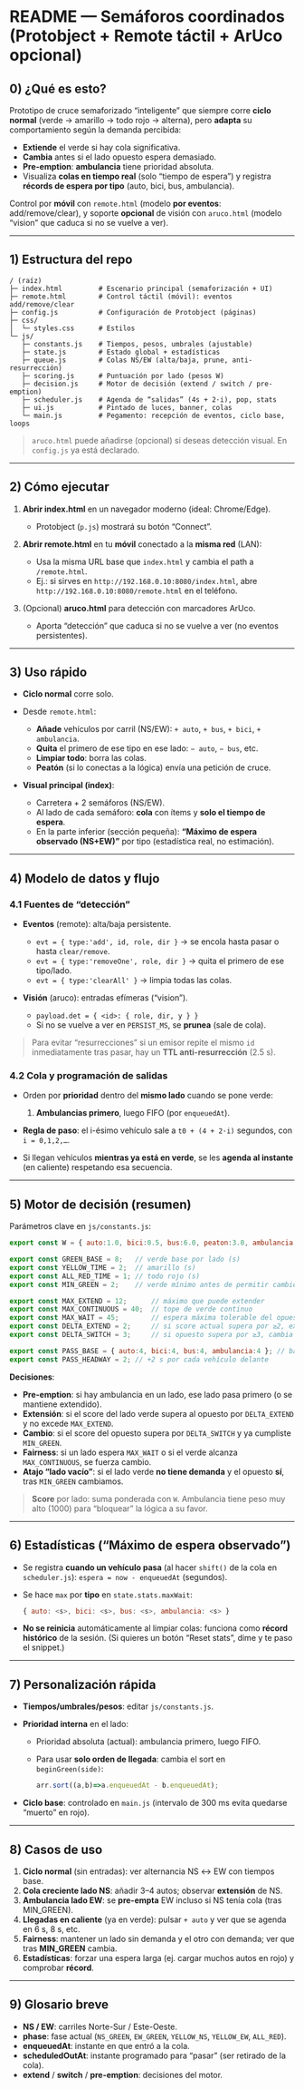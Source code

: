 # README — Semáforos coordinados (Protobject + Remote táctil + ArUco opcional)

## 0) ¿Qué es esto?

Prototipo de cruce semaforizado “inteligente” que siempre corre **ciclo normal** (verde → amarillo → todo rojo → alterna), pero **adapta** su comportamiento según la demanda percibida:

* **Extiende** el verde si hay cola significativa.
* **Cambia** antes si el lado opuesto espera demasiado.
* **Pre-emption**: **ambulancia** tiene prioridad absoluta.
* Visualiza **colas en tiempo real** (solo “tiempo de espera”) y registra **récords de espera por tipo** (auto, bici, bus, ambulancia).

Control por **móvil** con `remote.html` (modelo **por eventos**: add/remove/clear), y soporte **opcional** de visión con `aruco.html` (modelo “vision” que caduca si no se vuelve a ver).

---

## 1) Estructura del repo

```
/ (raíz)
├─ index.html         # Escenario principal (semaforización + UI)
├─ remote.html        # Control táctil (móvil): eventos add/remove/clear
├─ config.js          # Configuración de Protobject (páginas)
├─ css/
│  └─ styles.css      # Estilos
└─ js/
   ├─ constants.js    # Tiempos, pesos, umbrales (ajustable)
   ├─ state.js        # Estado global + estadísticas
   ├─ queue.js        # Colas NS/EW (alta/baja, prune, anti-resurrección)
   ├─ scoring.js      # Puntuación por lado (pesos W)
   ├─ decision.js     # Motor de decisión (extend / switch / pre-emption)
   ├─ scheduler.js    # Agenda de “salidas” (4s + 2·i), pop, stats
   ├─ ui.js           # Pintado de luces, banner, colas
   └─ main.js         # Pegamento: recepción de eventos, ciclo base, loops
```

> `aruco.html` puede añadirse (opcional) si deseas detección visual. En `config.js` ya está declarado.

---

## 2) Cómo ejecutar

1. **Abrir index.html** en un navegador moderno (ideal: Chrome/Edge).

   * Protobject (`p.js`) mostrará su botón “Connect”.

2. **Abrir remote.html** en tu **móvil** conectado a la **misma red** (LAN):

   * Usa la misma URL base que `index.html` y cambia el path a `/remote.html`.
   * Ej.: si sirves en `http://192.168.0.10:8080/index.html`, abre `http://192.168.0.10:8080/remote.html` en el teléfono.

3. (Opcional) **aruco.html** para detección con marcadores ArUco.

   * Aporta “detección” que caduca si no se vuelve a ver (no eventos persistentes).

---

## 3) Uso rápido

* **Ciclo normal** corre solo.

* Desde `remote.html`:

  * **Añade** vehículos por carril (NS/EW): `+ auto`, `+ bus`, `+ bici`, `+ ambulancia`.
  * **Quita** el primero de ese tipo en ese lado: `− auto`, `− bus`, etc.
  * **Limpiar todo**: borra las colas.
  * **Peatón** (si lo conectas a la lógica) envía una petición de cruce.

* **Visual principal (index)**:

  * Carretera + 2 semáforos (NS/EW).
  * Al lado de cada semáforo: **cola** con ítems y **solo el tiempo de espera**.
  * En la parte inferior (sección pequeña): **“Máximo de espera observado (NS+EW)”** por tipo (estadística real, no estimación).

---

## 4) Modelo de datos y flujo

### 4.1 Fuentes de “detección”

* **Eventos** (remote): alta/baja persistente.

  * `evt = { type:'add', id, role, dir }` → se encola hasta pasar o hasta `clear/remove`.
  * `evt = { type:'removeOne', role, dir }` → quita el primero de ese tipo/lado.
  * `evt = { type:'clearAll' }` → limpia todas las colas.

* **Visión** (aruco): entradas efímeras (“vision”).

  * `payload.det = { <id>: { role, dir, y } }`
  * Si no se vuelve a ver en `PERSIST_MS`, se **prunea** (sale de cola).

> Para evitar “resurrecciones” si un emisor repite el mismo `id` inmediatamente tras pasar, hay un **TTL anti-resurrección** (2.5 s).

### 4.2 Cola y programación de salidas

* Orden por **prioridad** dentro del **mismo lado** cuando se pone verde:

  1. **Ambulancias primero**, luego FIFO (por `enqueuedAt`).
* **Regla de paso**: el i-ésimo vehículo sale a `t0 + (4 + 2·i)` segundos, con `i = 0,1,2,…`.
* Si llegan vehículos **mientras ya está en verde**, se les **agenda al instante** (en caliente) respetando esa secuencia.

---

## 5) Motor de decisión (resumen)

Parámetros clave en `js/constants.js`:

```js
export const W = { auto:1.0, bici:0.5, bus:6.0, peaton:3.0, ambulancia:1000 };

export const GREEN_BASE = 8;   // verde base por lado (s)
export const YELLOW_TIME = 2;  // amarillo (s)
export const ALL_RED_TIME = 1; // todo rojo (s)
export const MIN_GREEN = 2;    // verde mínimo antes de permitir cambio (s)

export const MAX_EXTEND = 12;      // máximo que puede extender
export const MAX_CONTINUOUS = 40;  // tope de verde continuo
export const MAX_WAIT = 45;        // espera máxima tolerable del opuesto
export const DELTA_EXTEND = 2;     // si score actual supera por ≥2, extiende
export const DELTA_SWITCH = 3;     // si opuesto supera por ≥3, cambia (tras MIN_GREEN)

export const PASS_BASE = { auto:4, bici:4, bus:4, ambulancia:4 }; // base de cruce
export const PASS_HEADWAY = 2; // +2 s por cada vehículo delante
```

**Decisiones**:

* **Pre-emption**: si hay ambulancia en un lado, ese lado pasa primero (o se mantiene extendido).
* **Extensión**: si el score del lado verde supera al opuesto por `DELTA_EXTEND` y no excede `MAX_EXTEND`.
* **Cambio**: si el score del opuesto supera por `DELTA_SWITCH` y ya cumpliste `MIN_GREEN`.
* **Fairness**: si un lado espera `MAX_WAIT` o si el verde alcanza `MAX_CONTINUOUS`, se fuerza cambio.
* **Atajo “lado vacío”**: si el lado verde **no tiene demanda** y el opuesto **sí**, tras `MIN_GREEN` cambiamos.

> **Score** por lado: suma ponderada con `W`. Ambulancia tiene peso muy alto (1000) para “bloquear” la lógica a su favor.

---

## 6) Estadísticas (“Máximo de espera observado”)

* Se registra **cuando un vehículo pasa** (al hacer `shift()` de la cola en `scheduler.js`):
  `espera = now - enqueuedAt` (segundos).
* Se hace `max` por **tipo** en `state.stats.maxWait`:

  ```js
  { auto: <s>, bici: <s>, bus: <s>, ambulancia: <s> }
  ```
* **No se reinicia** automáticamente al limpiar colas: funciona como **récord histórico** de la sesión.
  (Si quieres un botón “Reset stats”, dime y te paso el snippet.)

---

## 7) Personalización rápida

* **Tiempos/umbrales/pesos**: editar `js/constants.js`.
* **Prioridad interna** en el lado:

  * Prioridad absoluta (actual): ambulancia primero, luego FIFO.
  * Para usar **solo orden de llegada**: cambia el sort en `beginGreen(side)`:

    ```js
    arr.sort((a,b)=>a.enqueuedAt - b.enqueuedAt);
    ```
* **Ciclo base**: controlado en `main.js` (intervalo de 300 ms evita quedarse “muerto” en rojo).

---

## 8) Casos de uso

1. **Ciclo normal** (sin entradas): ver alternancia NS ↔ EW con tiempos base.
2. **Cola creciente lado NS**: añadir 3–4 autos; observar **extensión** de NS.
3. **Ambulancia lado EW**: se **pre-empta** EW incluso si NS tenía cola (tras MIN_GREEN).
4. **Llegadas en caliente** (ya en verde): pulsar `+ auto` y ver que se agenda en 6 s, 8 s, etc.
5. **Fairness**: mantener un lado sin demanda y el otro con demanda; ver que tras **MIN_GREEN** cambia.
6. **Estadísticas**: forzar una espera larga (ej. cargar muchos autos en rojo) y comprobar **récord**.

---

## 9) Glosario breve

* **NS / EW**: carriles Norte-Sur / Este-Oeste.
* **phase**: fase actual (`NS_GREEN`, `EW_GREEN`, `YELLOW_NS`, `YELLOW_EW`, `ALL_RED`).
* **enqueuedAt**: instante en que entró a la cola.
* **scheduledOutAt**: instante programado para “pasar” (ser retirado de la cola).
* **extend** / **switch** / **pre-emption**: decisiones del motor.

